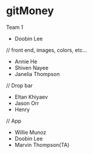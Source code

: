 # gitMoney
Team 1

* Doobin Lee

// front end, images, colors, etc...
*  Annie He
*  Shiven Nayee
*  Janelia Thompson

// Drop bar
* Eltan Khiyaev
* Jason Orr
* Henry

// App
* Willie Munoz
* Doobin Lee
* Marvin Thompson(TA)
